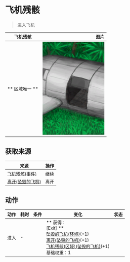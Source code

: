 # 飞机残骸  
> 进入飞机  
  
  飞机残骸  |   图片   
 ----  |  ----:   
 ** 区域唯一 **  |  <img decoding="async" src="Sprite/PlaneCrashed.png" href="a.md" style="max-width:300px;max-height:300px;">   
  
## 获取来源  
来源  |  操作  
----  |  ----  
[飞机残骸(事件)](Event_PlaneCrashFound.md)  |  继续  
[离开(坠毁的飞机)](PlaneCrashExit.md)  |  离开  
## 动作  
动作  |  耗时  |  条件  |  变化  |  状态  
----  |  ----  |  ----  |  ----  |  ----  
进入<br>  |  -  |    |  ** 获得： **<br>** [Exit] **<br>  [坠毁的飞机(环境)](Env_CrashedPlane.md)(+1)<br>  [离开(坠毁的飞机)](PlaneCrashExit.md)(+1)<br>  [飞机残骸(区域)(坠毁的飞机)](PlaneCrash.md)(+1)<br>基础权重：1<br>  |    
